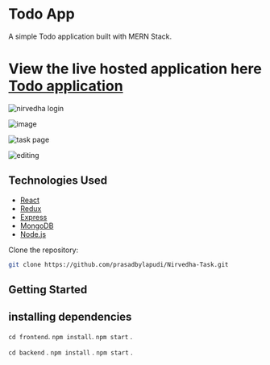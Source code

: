 # Todo App

A simple Todo application built with MERN Stack.

# View the live hosted application here [Todo application](https://nirvedha-task.vercel.app/login)


![nirvedha login](https://github.com/prasadbylapudi/Nirvedha-Task/assets/31813770/98275bff-54ba-4450-bc61-402dbacfb2e6)

![image](https://github.com/prasadbylapudi/Nirvedha-Task/assets/31813770/1fd74f67-2f35-49fb-a093-257b3359ba81)


![task page](https://github.com/prasadbylapudi/Nirvedha-Task/assets/31813770/378345fb-7916-4005-bb17-93ed9f206796)

![editing ](https://github.com/prasadbylapudi/Nirvedha-Task/assets/31813770/8defbc51-a05f-4258-9a9e-af2972d6e7a0)




## Technologies Used

- [React](https://reactjs.org/)
- [Redux](https://redux.js.org/)
- [Express](https://expressjs.com/)
- [MongoDB](https://www.mongodb.com/)
- [Node.js](https://nodejs.org/)

 Clone the repository:

```bash
git clone https://github.com/prasadbylapudi/Nirvedha-Task.git
```


## Getting Started
## installing dependencies 
`cd frontend`.
`npm install`.
`npm start` .

`cd backend` .
`npm install` .
`npm start` .









